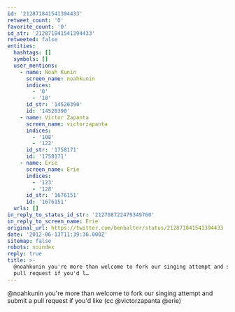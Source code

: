 ```yaml
---
id: '212871841541394433'
retweet_count: '0'
favorite_count: '0'
id_str: '212871841541394433'
retweeted: false
entities:
  hashtags: []
  symbols: []
  user_mentions:
    - name: Noah Kunin
      screen_name: noahkunin
      indices:
        - '0'
        - '10'
      id_str: '14520390'
      id: '14520390'
    - name: Victor Zapanta
      screen_name: victorzapanta
      indices:
        - '108'
        - '122'
      id_str: '1758171'
      id: '1758171'
    - name: Erie
      screen_name: Erie
      indices:
        - '123'
        - '128'
      id_str: '1676151'
      id: '1676151'
  urls: []
in_reply_to_status_id_str: '212708722479349760'
in_reply_to_screen_name: Erie
original_url: https://twitter.com/benbalter/status/212871841541394433
date: '2012-06-13T11:39:36.000Z'
sitemap: false
robots: noindex
reply: true
title: >-
  @noahkunin you're more than welcome to fork our singing attempt and submit a
  pull request if you'd l…
---
```


@noahkunin you're more than welcome to fork our singing attempt and submit a pull request if you'd like (cc @victorzapanta @erie)